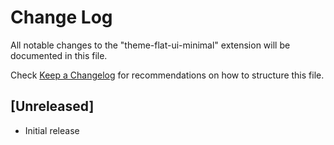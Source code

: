 # Change Log
All notable changes to the "theme-flat-ui-minimal" extension will be documented in this file.

Check [Keep a Changelog](http://keepachangelog.com/) for recommendations on how to structure this file.

## [Unreleased]
- Initial release
